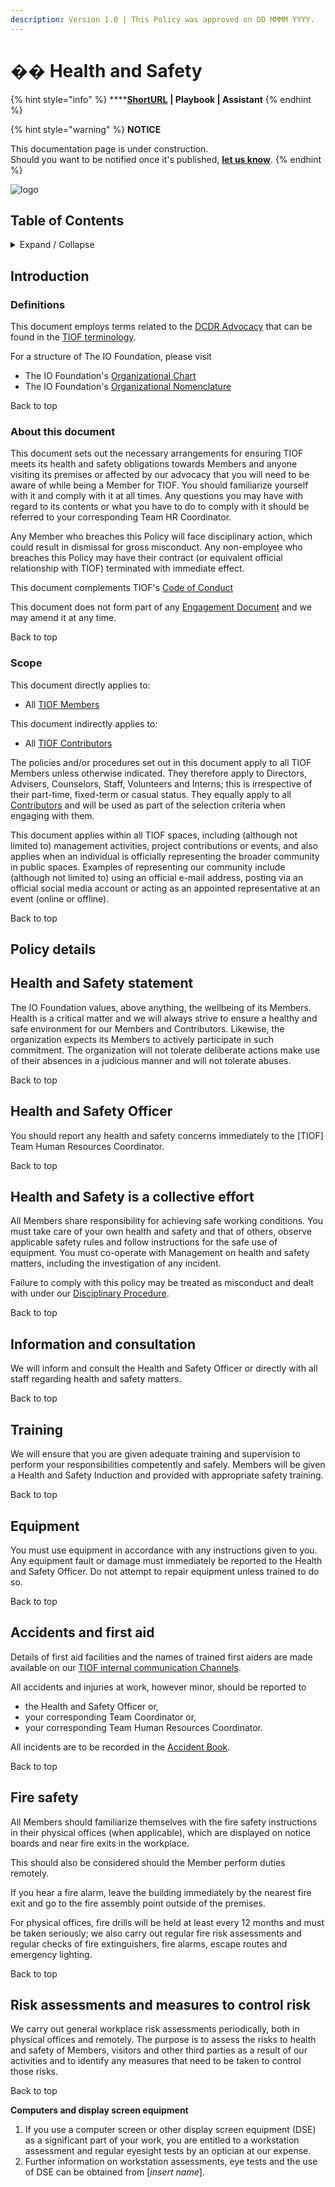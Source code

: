 ```yaml
---
description: Version 1.0 | This Policy was approved on DD MMMM YYYY.
---
```


# �� Health and Safety

{% hint style="info" %}
****[**ShortURL**](https://tiof.click/TIOFPolicyHS) **| Playbook | Assistant**
{% endhint %}

{% hint style="warning" %}
**NOTICE**

This documentation page is under construction.\
Should you want to be notified once it's published, [**let us know**](https://tiof.click/TIOFTarianUpdatesService).
{% endhint %}

![logo](http://tiof.click/TIOFWikiHeader)

## Table of Contents

<details>

<summary>Expand / Collapse</summary>

&#x20;

1. Introduction
   * Definitions
   * About this document
   * Scope
2. Policy details
   * Health and Safety statement
   * Health and Safety Officer
   * Health and Safety is a collective effort
   * Information and consultation
   * Training
   * Equipment
   * Accidents and first aid
   * Fire safety
   * Risk assessments and measures to control risk
   * Computers and display screen equipment

</details>

## Introduction

### Definitions

This document employs terms related to the [DCDR Advocacy](http://tiof.click/Advocacy) that can be found in the [TIOF terminology](http://tiof.click/Terminology).

For a structure of The IO Foundation, please visit

* The IO Foundation's [Organizational Chart](http://tiof.click/TIOFOrgChart)
* The IO Foundation's [Organizational Nomenclature](http://tiof.click/OrgNomenclature)

Back to top

### About this document

This document sets out the necessary arrangements for ensuring TIOF meets its health and safety obligations towards Members and anyone visiting its premises or affected by our advocacy that you will need to be aware of while being a Member for TIOF. You should familiarize yourself with it and comply with it at all times. Any questions you may have with regard to its contents or what you have to do to comply with it should be referred to your corresponding Team HR Coordinator.

Any Member who breaches this Policy will face disciplinary action, which could result in dismissal for gross misconduct. Any non-employee who breaches this Policy may have their contract (or equivalent official relationship with TIOF) terminated with immediate effect.

This document complements TIOF's [Code of Conduct](http://tiof.click/TIOFPolicyCoC)

This document does not form part of any [Engagement Document](https://github.com/TheIOFoundation/TIOF/wiki/Terminology#engagement-document) and we may amend it at any time.

Back to top

### Scope

This document directly applies to:

* All [TIOF Members](https://github.com/TheIOFoundation/TIOF/wiki/Terminology#member)

This document indirectly applies to:

* All [TIOF Contributors](https://github.com/TheIOFoundation/TIOF/wiki/Terminology#contributors)

The policies and/or procedures set out in this document apply to all TIOF Members unless otherwise indicated. They therefore apply to Directors, Advisers, Counselors, Staff, Volunteers and Interns; this is irrespective of their part-time, fixed-term or casual status. They equally apply to all [Contributors](https://github.com/TheIOFoundation/TIOF/wiki/Terminology#contributors) and will be used as part of the selection criteria when engaging with them.

This document applies within all TIOF spaces, including (although not limited to) management activities, project contributions or events, and also applies when an individual is officially representing the broader community in public spaces. Examples of representing our community include (although not limited to) using an official e-mail address, posting via an official social media account or acting as an appointed representative at an event (online or offline).

Back to top

## Policy details

## Health and Safety statement

The IO Foundation values, above anything, the wellbeing of its Members. Health is a critical matter and we will always strive to ensure a healthy and safe environment for our Members and Contributors. Likewise, the organization expects its Members to actively participate in such commitment. The organization will not tolerate deliberate actions make use of their absences in a judicious manner and will not tolerate abuses.

Back to top

## Health and Safety Officer

You should report any health and safety concerns immediately to the \[TIOF] Team Human Resources Coordinator.

Back to top

## Health and Safety is a collective effort

All Members share responsibility for achieving safe working conditions. You must take care of your own health and safety and that of others, observe applicable safety rules and follow instructions for the safe use of equipment. You must co-operate with Management on health and safety matters, including the investigation of any incident.

Failure to comply with this policy may be treated as misconduct and dealt with under our [Disciplinary Procedure](http://tiof.click/ProcedureDisciplinary).

Back to top

## Information and consultation

We will inform and consult the Health and Safety Officer or directly with all staff regarding health and safety matters.

Back to top

## Training

We will ensure that you are given adequate training and supervision to perform your responsibilities competently and safely. Members will be given a Health and Safety Induction and provided with appropriate safety training.

Back to top

## Equipment

You must use equipment in accordance with any instructions given to you. Any equipment fault or damage must immediately be reported to the Health and Safety Officer. Do not attempt to repair equipment unless trained to do so.

Back to top

## Accidents and first aid

Details of first aid facilities and the names of trained first aiders are made available on our [TIOF internal communication Channels](https://github.com/TheIOFoundation/TIOF/wiki/Media-Kit#Internal-Communications).

All accidents and injuries at work, however minor, should be reported to

* the Health and Safety Officer or,
* your corresponding Team Coordinator or,
* your corresponding Team Human Resources Coordinator.

All incidents are to be recorded in the [Accident Book](http://tiof.click/TIOFAccidentBook).

Back to top

## Fire safety

All Members should familiarize themselves with the fire safety instructions in their physical offices (when applicable), which are displayed on notice boards and near fire exits in the workplace.

This should also be considered should the Member perform duties remotely.

If you hear a fire alarm, leave the building immediately by the nearest fire exit and go to the fire assembly point outside of the premises.

For physical offices, fire drills will be held at least every 12 months and must be taken seriously; we also carry out regular fire risk assessments and regular checks of fire extinguishers, fire alarms, escape routes and emergency lighting.

Back to top

## Risk assessments and measures to control risk

We carry out general workplace risk assessments periodically, both in physical offices and remotely. The purpose is to assess the risks to health and safety of Members, visitors and other third parties as a result of our activities and to identify any measures that need to be taken to control those risks.

Back to top





**Computers and display screen equipment**

1. If you use a computer screen or other display screen equipment (DSE) as a significant part of your work, you are entitled to a workstation assessment and regular eyesight tests by an optician at our expense.
2. Further information on workstation assessments, eye tests and the use of DSE can be obtained from \[_insert name_].
